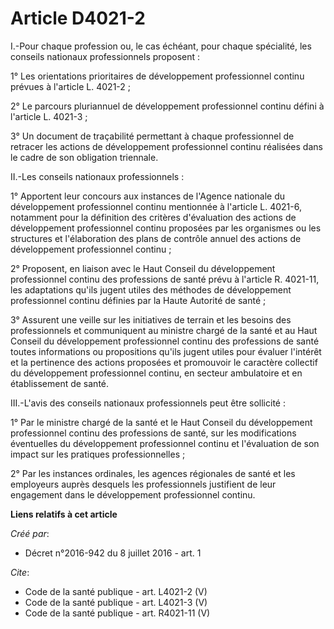 # Article D4021-2

I.-Pour chaque profession ou, le cas échéant, pour chaque spécialité, les conseils nationaux professionnels proposent : 

1° Les orientations prioritaires de développement professionnel continu prévues à l'article L. 4021-2 ; 

2° Le parcours pluriannuel de développement professionnel continu défini à l'article L. 4021-3 ; 

3° Un document de traçabilité permettant à chaque professionnel de retracer les actions de développement professionnel
continu réalisées dans le cadre de son obligation triennale. 

II.-Les conseils nationaux professionnels : 

1° Apportent leur concours aux instances de l'Agence nationale du développement professionnel continu mentionnée à l'article
L. 4021-6, notamment pour la définition des critères d'évaluation des actions de développement professionnel continu
proposées par les organismes ou les structures et l'élaboration des plans de contrôle annuel des actions de développement
professionnel continu ; 

2° Proposent, en liaison avec le Haut Conseil du développement professionnel continu des professions de santé prévu à
l'article R. 4021-11, les adaptations qu'ils jugent utiles des méthodes de développement professionnel continu définies par
la Haute Autorité de santé ; 

3° Assurent une veille sur les initiatives de terrain et les besoins des professionnels et communiquent au ministre chargé de
la santé et au Haut Conseil du développement professionnel continu des professions de santé toutes informations ou
propositions qu'ils jugent utiles pour évaluer l'intérêt et la pertinence des actions proposées et promouvoir le caractère
collectif du développement professionnel continu, en secteur ambulatoire et en établissement de santé. 

III.-L'avis des conseils nationaux professionnels peut être sollicité : 

1° Par le ministre chargé de la santé et le Haut Conseil du développement professionnel continu des professions de santé, sur
les modifications éventuelles du développement professionnel continu et l'évaluation de son impact sur les pratiques
professionnelles ; 

2° Par les instances ordinales, les agences régionales de santé et les employeurs auprès desquels les professionnels
justifient de leur engagement dans le développement professionnel continu.

**Liens relatifs à cet article**

_Créé par_:

  - Décret n°2016-942 du 8 juillet 2016 - art. 1

_Cite_:

  - Code de la santé publique - art. L4021-2 (V)
  - Code de la santé publique - art. L4021-3 (V)
  - Code de la santé publique - art. R4021-11 (V)
